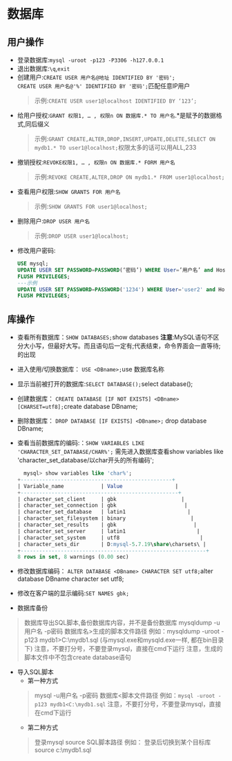 # 数据库

## 用户操作

* 登录数据库:`mysql -uroot -p123 -P3306 -h127.0.0.1`
* 退出数据库:`\q`,`exit`
* 创建用户:`CREATE USER 用户名@地址 IDENTIFIED BY '密码';`<br>`CREATE USER 用户名@'%' IDENTIFIED BY '密码';`匹配任意IP用户
  > 示例:`CREATE USER user1@localhost IDENTIFIED BY ‘123’;`
* 给用户授权:`GRANT 权限1, … , 权限n ON 数据库.* TO 用户名`.*是赋予的数据格式,同后缀义
  > 示例:`GRANT CREATE,ALTER,DROP,INSERT,UPDATE,DELETE,SELECT ON mydb1.* TO user1@localhost;`权限太多的话可以用ALL,233
* 撤销授权:`REVOKE权限1, … , 权限n ON 数据库.* FORM 用户名`
  > 示例:`REVOKE CREATE,ALTER,DROP ON mydb1.* FROM user1@localhost;`
* 查看用户权限:`SHOW GRANTS FOR 用户名`
  > 示例:`SHOW GRANTS FOR user1@localhost;`
* 删除用户:`DROP USER 用户名`
  > 示例:`DROP USER user1@localhost;`
* 修改用户密码:
  ```sql
  USE mysql;
  UPDATE USER SET PASSWORD=PASSWORD(‘密码’) WHERE User=’用户名’ and Host=’IP’;
  FLUSH PRIVILEGES;
  ---示例
  UPDATE USER SET PASSWORD=PASSWORD('1234') WHERE User='user2' and Host=’localhost’;
  FLUSH PRIVILEGES;
  ```

## 库操作

* 查看所有数据库：`SHOW DATABASES;`show databases
  **注意**:MySQL语句不区分大小写，但最好大写。而且语句后一定有;代表结束，命令界面会一直等待;的出现
* 进入使用/切换数据库： `USE <DBname>;`use 数据库名称
* 显示当前被打开的数据库:`SELECT DATABASE();`select database();
* 创建数据库： `CREATE DATABASE [IF NOT EXISTS] <DBname> [CHARSET=utf8];`create database DBname;
* 删除数据库： `DROP DATABASE [IF EXISTS] <DBname>;` drop database DBname;
* 查看当前数据库的编码:：`SHOW VARIABLES LIKE 'CHARACTER_SET_DATABASE/CHAR%';` 需先进入数据库查看show variables like 'character_set_database/以char开头的所有编码';
  ```sql
    mysql> show variables like 'char%';
  +-------------------------------------------------+
  | Variable_name            | Value                 |
  +---------------------------------------------------+
  | character_set_client     | gbk                     |
  | character_set_connection | gbk                      |
  | character_set_database   | latin1                    |
  | character_set_filesystem | binary                     |
  | character_set_results    | gbk                         |
  | character_set_server     | latin1                       |
  | character_set_system     | utf8                          |
  | character_sets_dir       | D:mysql-5.7.19\share\charsets\ |
  +------------------------------------------------------------+
  8 rows in set, 8 warnings (0.00 sec)
  ```

* 修改数据库编码： `ALTER DATABASE <DBname> CHARACTER SET utf8;`alter database DBname character set utf8;

* 修改在客户端的显示编码:`SET NAMES gbk;`

* 数据库备份
> 数据库导出SQL脚本,备份数据库内容，并不是备份数据库
> mysqldump -u用户名 -p密码 数据库名>生成的脚本文件路径
> 例如：mysqldump -uroot -p123 mydb1>C:\mydb1.sql  (与mysql.exe和mysqld.exe一样, 都在bin目录下)
> 注意，不要打分号，不要登录mysql，直接在cmd下运行
> 注意，生成的脚本文件中不包含create database语句
* 导入SQL脚本
  * 第一种方式
  > mysql -u用户名 -p密码 数据库<脚本文件路径
  > 例如：`mysql -uroot -p123 mydb1<C:\mydb1.sql`
  > 注意，不要打分号，不要登录mysql，直接在cmd下运行
  * 第二种方式
  > 登录mysql
  > source SQL脚本路径
  > 例如：
    > 登录后切换到某个目标库
    > source c:\mydb1.sql